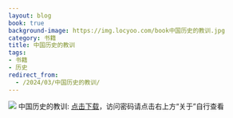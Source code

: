 ```yaml
---
layout: blog
book: true
background-image: https://img.locyoo.com/book中国历史的教训.jpg
category: 书籍
title: 中国历史的教训
tags:
- 书籍
- 历史
redirect_from:
  - /2024/03/中国历史的教训/
---
```

![](https://img.locyoo.com/book中国历史的教训.jpg)
中国历史的教训: <a name = "ref1" href="https://url18.ctfile.com/f/50983618-1345419577-aa23ca?p=3619">点击下载</a>，访问密码请点击右上方“关于”自行查看